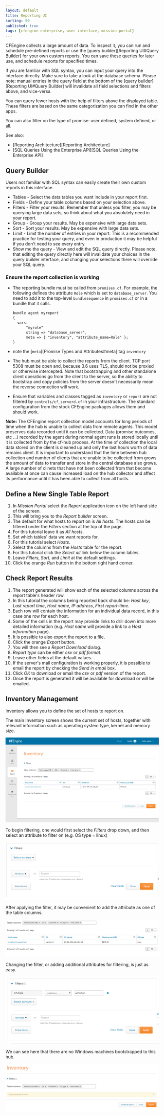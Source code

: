```yaml
---
layout: default
title: Reporting UI
sorting: 50
published: true
tags: [cfengine enterprise, user interface, mission portal]
---
```


CFEngine collects a large amount of data. To inspect it, you can run and schedule pre-defined reports or use the [query builder][Reporting UI#Query Builder] for your own custom reports. You can save these queries for later use, and schedule reports for specified times.

If you are familiar with SQL syntax, you can input your query into the interface directly. Make sure to take a look at the database schema. Please note: manual entries in the query field at the bottom of the [query builder][Reporting UI#Query Builder] will invalidate all field selections and filters above, and vice-versa.

You can query fewer hosts with the help of filters above the displayed table. These filters are based on the same categorization you can find in the other apps.

You can also filter on the type of promise: user defined, system defined, or all.

See also:

* [Reporting Architecture][Reporting Architecture]
* [SQL Queries Using the Enterprise API][SQL Queries Using the Enterprise API]

## Query Builder ##

Users not familiar with SQL syntax can easily create their own custom reports in this interface.

* Tables - Select the data tables you want include in your report first.
* Fields - Define your table columns based on your selection above.
* Filters - Filter your results.  Remember that unless you filter, you may be querying large data sets, so think about what you absolutely need in your report.
* Group - Group your results.  May be expensive with large data sets.
* Sort - Sort your results.  May be expensive with large data sets.
* Limit - Limit the number of entries in your report. This is a recommended practice for testing your query, and even in production it may be helpful if you don't need to see every entry.
* Show me the query - View and edit the SQL query directly. Please note, that editing the query directly here will invalidate your choices in the query builder interface, and changing your selections there will override your SQL query.

### Ensure the report collection is working ###

* The reporting bundle must be called from `promises.cf`. For example,
the following defines the attribute `Role` which is set to
`database_server`. You need to add it to the top-level
`bundlesequence` in `promises.cf` or in a bundle that it calls.

	```cf3
	bundle agent myreport
	{
	  vars:
		  "myrole"
		  string => "database_server",
		  meta => { "inventory", "attribute_name=Role" };
	}
	```

* note the [`meta`][Promise Types and Attributes#meta] tag `inventory`

* The hub must be able to collect the reports from the client. TCP
port 5308 must be open and, because 3.6 uses TLS, should not be
proxied or otherwise intercepted. Note that bootstrapping and other
standalone client operations go from the client to the server, so the
ability to bootstrap and copy policies from the server doesn't
necessarily mean the reverse connection will work.

* Ensure that variables and classes tagged as `inventory` or `report`
are not filtered by `controls/cf_serverd.cf` in your infrastructure.
The standard configuration from the stock CFEngine packages allows
them and should work.

**Note:** The CFEngine report collection model accounts for long periods of
time when the hub is unable to collect data from remote agents. This model
preserves data recorded until it can be collected. Data (promise outcomes, etc
...) recorded by the agent during normal agent runs is stored locally until it
is collected from by the cf-hub process. At the time of collection the local
data stored on the client is cleaned up and only the last hours worth of data
remains client. It is important to understand that the time between hub
collection and number of clients that are unable to be collected from grows the
amount of data to transfer and store in the central database also grows. A
large number of clinets that have not been collected from that become available
at once can cause increased load on the hub collector and affect its
performance until it has been able to collect from all hosts.

## Define a New Single Table Report ##

1. In *Mission Portal* select the *Report* application icon on the left hand side of the screen.
2. This will bring you to the *Report builder* screen.
3. The default for what hosts to report on is *All hosts*. The hosts can be filtered under the *Filters* section at the top of the page.
4. For this tutorial leave it as *All hosts*.
5. Set which tables' data we want reports for.
6. For this tutorial select *Hosts*.
7. Select the columns from the *Hosts* table for the report.
8. For this tutorial click the *Select all* link below the column lables.
9. Leave *Filters*, *Sort*, and *Limit* at the default settings.
10. Click the orange *Run* button in the bottom right hand corner.

## Check Report Results ##

1. The report generated will show each of the selected columns across the report table's header row.
2. In this tutorial the columns being reported back should be: *Host key*, *Last report time*, *Host name*, *IP address*, *First report-time*. 
3. Each row will contain the information for an individual data record, in this case one row for each host.
4. Some of the cells in the report may provide links to drill down into more detailed information (e.g. *Host name* will provide a link to a *Host information* page).
5. It is possible to also export the report to a file.
6. Click the orange *Export* button.
7. You will then see a *Report Download* dialog.
8. *Report type* can be either *csv* or *pdf format*.
9. Leave other fields at the default values.
10. If the server's mail configuration is working properly, it is possible to email the report by checking the *Send in email* box.
11. Click *OK* to download or email the *csv* or *pdf* version of the report.
12. Once the report is generated it will be available for download or will be emailed.

## Inventory Management ##

Inventory allows you to define the set of hosts to report on.

The main Inventory screen shows the current set of hosts, together with relevant information such as operating system type, kernel and memory size.

![Inventory Management](Reports-Inventory-1.png)

To begin filtering, one would first select the *Filters* drop down, and then select an attribute to filter on (e.g. OS type = linux)

![Inventory Management](Reports-Inventory-2.png)

After applying the filter, it may be convenient to add the attribute as one of the table columns. 

![Inventory Management](Reports-Inventory-4.png)

Changing the filter, or adding additional attributes for filtering, is just as easy.

![Inventory Management](Reports-Inventory-5.png)

We can see here that there are no Windows machines bootstrapped to this hub.

![Inventory Management](Reports-Inventory-6.png)
